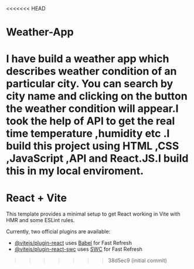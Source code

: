 <<<<<<< HEAD
# Weather-App
I have build a weather app which describes weather condition of an particular city. You can search by city name and clicking on the button the weather condition will appear.I took the help of API to get the real time temperature ,humidity etc .I build this project using HTML ,CSS ,JavaScript ,API and React.JS.I build this in my local enviroment.
=======
# React + Vite

This template provides a minimal setup to get React working in Vite with HMR and some ESLint rules.

Currently, two official plugins are available:

- [@vitejs/plugin-react](https://github.com/vitejs/vite-plugin-react/blob/main/packages/plugin-react/README.md) uses [Babel](https://babeljs.io/) for Fast Refresh
- [@vitejs/plugin-react-swc](https://github.com/vitejs/vite-plugin-react-swc) uses [SWC](https://swc.rs/) for Fast Refresh
>>>>>>> 38d5ec9 (initial commit)

